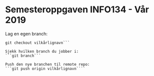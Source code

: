 # Semesteroppgaven INFO134 - Vår 2019

Lag en egen branch:
```git branch vilkårlignavn
git checkout vilkårlignavn```

Sjekk hvilken branch du jobber i:
```git branch```

Push den nye branchen til remote repo:
```git push origin vilkårlignavn````

